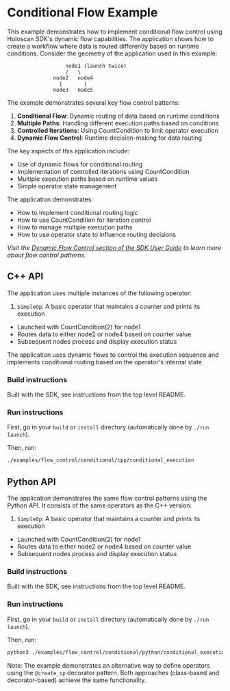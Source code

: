 # Conditional Flow Example

This example demonstrates how to implement conditional flow control using Holoscan SDK's dynamic flow capabilities. The application shows how to create a workflow where data is routed differently based on runtime conditions. Consider the geometry of the application used in this example:

```
                   node1 (launch twice)
                   /   \
               node2   node4
                 |       |
               node3   node5
```

The example demonstrates several key flow control patterns:
1. **Conditional Flow**: Dynamic routing of data based on runtime conditions
2. **Multiple Paths**: Handling different execution paths based on conditions
3. **Controlled Iterations**: Using CountCondition to limit operator execution
4. **Dynamic Flow Control**: Runtime decision-making for data routing

The key aspects of this application include:
- Use of dynamic flows for conditional routing
- Implementation of controlled iterations using CountCondition
- Multiple execution paths based on runtime values
- Simple operator state management

The application demonstrates:
- How to implement conditional routing logic
- How to use CountCondition for iteration control
- How to manage multiple execution paths
- How to use operator state to influence routing decisions

*Visit the [Dynamic Flow Control section of the SDK User Guide](https://docs.nvidia.com/holoscan/sdk-user-guide/holoscan_dynamic_flow_control.html) to learn more about flow control patterns.*

## C++ API

The application uses multiple instances of the following operator:
1. `SimpleOp`: A basic operator that maintains a counter and prints its execution
- Launched with CountCondition(2) for node1
- Routes data to either node2 or node4 based on counter value
- Subsequent nodes process and display execution status

The application uses dynamic flows to control the execution sequence and implements conditional routing based on the operator's internal state.

### Build instructions

Built with the SDK, see instructions from the top level README.

### Run instructions

First, go in your `build` or `install` directory (automatically done by `./run launch`).

Then, run:
```bash
./examples/flow_control/conditional/cpp/conditional_execution
```

## Python API

The application demonstrates the same flow control patterns using the Python API. It consists of the same operators as the C++ version:
1. `SimpleOp`: A basic operator that maintains a counter and prints its execution
- Launched with CountCondition(2) for node1
- Routes data to either node2 or node4 based on counter value
- Subsequent nodes process and display execution status

### Build instructions

Built with the SDK, see instructions from the top level README.

### Run instructions

First, go in your `build` or `install` directory (automatically done by `./run launch`).

Then, run:
```bash
python3 ./examples/flow_control/conditional/python/conditional_execution.py
```

Note: The example demonstrates an alternative way to define operators using the `@create_op` decorator pattern. Both approaches (class-based and decorator-based) achieve the same functionality.
